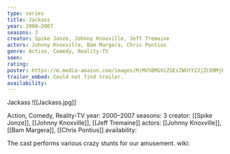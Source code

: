 ```yaml
---
type: series
title: Jackass
year: 2000–2007
seasons: 3
creator: Spike Jonze, Johnny Knoxville, Jeff Tremaine
actors: Johnny Knoxville, Bam Margera, Chris Pontius
genre: Action, Comedy, Reality-TV
seen:
rating: 
poster: https://m.media-amazon.com/images/M/MV5BMGViZGEzZWUtY2JjZC00MjRlLWI2NDktM2VlZTA2NzcwMzE2XkEyXkFqcGdeQXVyNjc5NjEzNA@@._V1_SX300.jpg
trailer_embed: Could not find trailer.
availability:
---
```

Jackass
![[Jackass.jpg]]

Action, Comedy, Reality-TV
year: 2000–2007
seasons: 3
creator: [[Spike Jonze]], [[Johnny Knoxville]], [[Jeff Tremaine]]
actors: [[Johnny Knoxville]], [[Bam Margera]], [[Chris Pontius]]
availability:

The cast performs various crazy stunts for our amusement.
wiki: 


